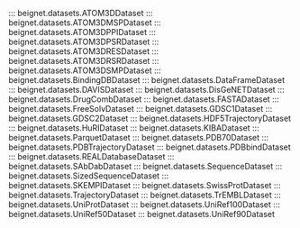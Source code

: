 ::: beignet.datasets.ATOM3DDataset
::: beignet.datasets.ATOM3DMSPDataset
::: beignet.datasets.ATOM3DPPIDataset
::: beignet.datasets.ATOM3DPSRDataset
::: beignet.datasets.ATOM3DRESDataset
::: beignet.datasets.ATOM3DRSRDataset
::: beignet.datasets.ATOM3DSMPDataset
::: beignet.datasets.BindingDBDataset
::: beignet.datasets.DataFrameDataset
::: beignet.datasets.DAVISDataset
::: beignet.datasets.DisGeNETDataset
::: beignet.datasets.DrugCombDataset
::: beignet.datasets.FASTADataset
::: beignet.datasets.FreeSolvDataset
::: beignet.datasets.GDSC1Dataset
::: beignet.datasets.GDSC2Dataset
::: beignet.datasets.HDF5TrajectoryDataset
::: beignet.datasets.HuRIDataset
::: beignet.datasets.KIBADataset
::: beignet.datasets.ParquetDataset
::: beignet.datasets.PDB70Dataset
::: beignet.datasets.PDBTrajectoryDataset
::: beignet.datasets.PDBbindDataset
::: beignet.datasets.REALDatabaseDataset
::: beignet.datasets.SAbDabDataset
::: beignet.datasets.SequenceDataset
::: beignet.datasets.SizedSequenceDataset
::: beignet.datasets.SKEMPIDataset
::: beignet.datasets.SwissProtDataset
::: beignet.datasets.TrajectoryDataset
::: beignet.datasets.TrEMBLDataset
::: beignet.datasets.UniProtDataset
::: beignet.datasets.UniRef100Dataset
::: beignet.datasets.UniRef50Dataset
::: beignet.datasets.UniRef90Dataset
